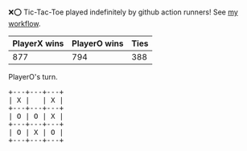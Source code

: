 :x::o: Tic-Tac-Toe played indefinitely by github action runners! See [my workflow](.github/workflows/play.yaml).

|PlayerX wins|PlayerO wins|Ties|
|-|-|-|
|877|794|388|

PlayerO's turn.

<pre>
+---+---+---+
| X |   | X |
+---+---+---+
| O | O | X |
+---+---+---+
| O | X | O |
+---+---+---+
</pre>